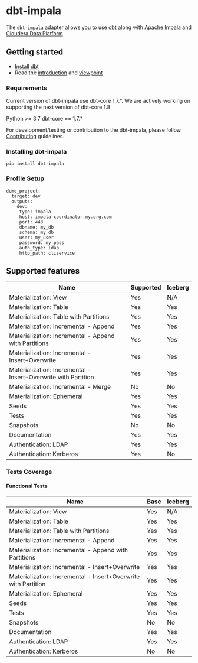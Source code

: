 # dbt-impala

The `dbt-impala` adapter allows you to use [dbt](https://www.getdbt.com/) along with [Apache Impala](https://impala.apache.org/) and [Cloudera Data Platform](https://cloudera.com)


## Getting started

- [Install dbt](https://docs.getdbt.com/docs/installation)
- Read the [introduction](https://docs.getdbt.com/docs/introduction/) and [viewpoint](https://docs.getdbt.com/docs/about/viewpoint/)

### Requirements

Current version of dbt-impala use dbt-core 1.7.*. We are actively working on supporting the next version of dbt-core 1.8

Python >= 3.7
dbt-core == 1.7.*

For development/testing or contribution to the dbt-impala, please follow [Contributing](CONTRIBUTING.md) guidelines.

### Installing dbt-impala

`pip install dbt-impala`

### Profile Setup

```
demo_project:
  target: dev
  outputs:
    dev:
     type: impala
     host: impala-coordinator.my.org.com
     port: 443
     dbname: my_db
     schema: my_db
     user: my_user
     password: my_pass
     auth_type: ldap
     http_path: cliservice
```

## Supported features
| Name | Supported | Iceberg |
|------|-----------|---------|
|Materialization: View|Yes| N/A |
|Materialization: Table|Yes| Yes |
|Materialization: Table with Partitions |Yes| Yes |
|Materialization: Incremental - Append|Yes| Yes |
|Materialization: Incremental - Append with Partitions |Yes| Yes |
|Materialization: Incremental - Insert+Overwrite |Yes| Yes |
|Materialization: Incremental - Insert+Overwrite with Partition |Yes| Yes |
|Materialization: Incremental - Merge|No| No |
|Materialization: Ephemeral|Yes| Yes |
|Seeds|Yes| Yes |
|Tests|Yes| Yes |
|Snapshots|No| No |
|Documentation|Yes| Yes |
|Authentication: LDAP|Yes| Yes |
|Authentication: Kerberos|Yes| No |

### Tests Coverage

#### Functional Tests
| Name | Base | Iceberg |
|------|------|---------|
|Materialization: View|Yes| N/A |
|Materialization: Table|Yes| Yes |
|Materialization: Table with Partitions |Yes| Yes |
|Materialization: Incremental - Append|Yes| Yes |
|Materialization: Incremental - Append with Partitions |Yes| Yes |
|Materialization: Incremental - Insert+Overwrite |Yes| Yes |
|Materialization: Incremental - Insert+Overwrite with Partition |Yes| Yes |
|Materialization: Ephemeral|Yes| Yes |
|Seeds|Yes| Yes |
|Tests|Yes| Yes |
|Snapshots|No| No |
|Documentation| Yes | Yes |
|Authentication: LDAP|Yes| Yes |
|Authentication: Kerberos|No| No |
